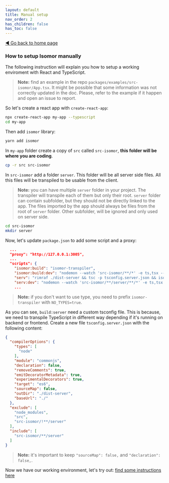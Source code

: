 ```yaml
---
layout: default
title: Manual setup
nav_order: 2
has_children: false
has_toc: false
---
```


[◄ Go back to home page](../Readme.md)


### How to setup Isomor manually

The following instruction will explain you how to setup a working enviroment with React and TypeScript.

> **Note:** find an example in the repo  `packages/examples/src-isomor/App.tsx`. It might be possible that some information was not correctly updated in the doc. Please, refer to the example if it happen and open an issue to report.

So let's create a react app with `create-react-app`:

```bash
npx create-react-app my-app --typescript
cd my-app
```

Then add `isomor` library:

```bash
yarn add isomor
```

In `my-app` folder create a copy of `src` called `src-isomor`, **this folder will be where you are coding**.

```bash
cp -r src src-isomor
```

In `src-isomor` add a folder `server`. This folder will be all server side files. All this files will be transpiled to be usable from the client.

> **Note:** you can have multiple `server` folder in your project. The transpiler will transpile each of them but only their root. `server` folder can contain subfolder, but they should not be directly linked to the app. The files imported by the app should always be files from the root of `server` folder. Other subfolder, will be ignored and only used on server side.

```bash
cd src-isomor
mkdir server
```

Now, let's update `package.json` to add some script and a proxy:

```json
  ...
  "proxy": "http://127.0.0.1:3005",
  ...
  "scripts": {
    "isomor:build": "isomor-transpiler",
    "isomor:build:dev": "nodemon --watch 'src-isomor/**/*' -e ts,tsx --exec 'isomor-transpiler'",
    "serv": "rimraf ./dist-server && tsc -p tsconfig.server.json && isomor-server",
    "serv:dev": "nodemon --watch 'src-isomor/**/server/**/*' -e ts,tsx --exec 'yarn serv'",
    ...
```

> **Note:** if you don't want to use type, you need to prefix `isomor-transpiler` with `NO_TYPES=true`.

As you can see, `build:server` need a custom tsconfig file. This is because, we need to transpile TypeScript in different way depending if it's running on backend or frontend. Create a new file `tsconfig.server.json` with the following content:

```json
{
  "compilerOptions": {
    "types": [
      "node"
    ],
    "module": "commonjs",
    "declaration": false,
    "removeComments": true,
    "emitDecoratorMetadata": true,
    "experimentalDecorators": true,
    "target": "es6",
    "sourceMap": false,
    "outDir": "./dist-server",
    "baseUrl": "./"
  },
  "exclude": [
    "node_modules",
    "src",
    "src-isomor/!**/server"
  ],
  "include": [
    "src-isomor/**/server"
  ]
}
```
> **Note:** it's important to keep `"sourceMap": false,` and `"declaration": false,`.

Now we have our working environment, let's try out: [find some instructions here](../Readme.md#start-coding)
